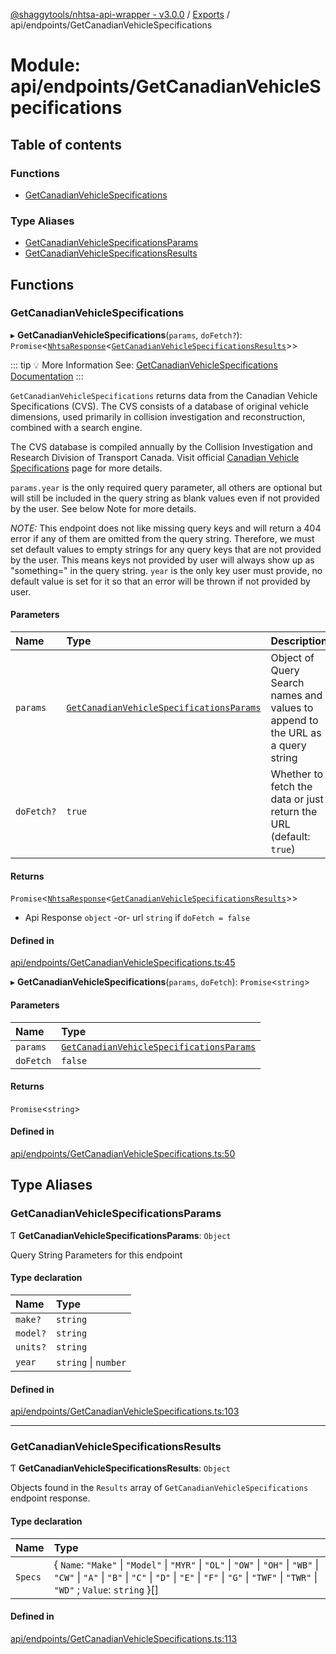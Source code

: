 [@shaggytools/nhtsa-api-wrapper - v3.0.0](../index.md) / [Exports](../modules.md) / api/endpoints/GetCanadianVehicleSpecifications

# Module: api/endpoints/GetCanadianVehicleSpecifications

## Table of contents

### Functions

- [GetCanadianVehicleSpecifications](api_endpoints_GetCanadianVehicleSpecifications.md#getcanadianvehiclespecifications)

### Type Aliases

- [GetCanadianVehicleSpecificationsParams](api_endpoints_GetCanadianVehicleSpecifications.md#getcanadianvehiclespecificationsparams)
- [GetCanadianVehicleSpecificationsResults](api_endpoints_GetCanadianVehicleSpecifications.md#getcanadianvehiclespecificationsresults)

## Functions

### GetCanadianVehicleSpecifications

▸ **GetCanadianVehicleSpecifications**(`params`, `doFetch?`): `Promise`<[`NhtsaResponse`](api_types.md#nhtsaresponse)<[`GetCanadianVehicleSpecificationsResults`](api_endpoints_GetCanadianVehicleSpecifications.md#getcanadianvehiclespecificationsresults)\>\>

::: tip :bulb: More Information
See: [GetCanadianVehicleSpecifications Documentation](/api/get-canadian-vehicle-specifications)
:::

`GetCanadianVehicleSpecifications` returns data from the Canadian Vehicle Specifications (CVS).
The CVS consists of a database of original vehicle dimensions, used primarily in
collision investigation and reconstruction, combined with a search engine.

The CVS database is compiled annually by the Collision Investigation and Research Division of
Transport Canada. Visit official
[Canadian Vehicle Specifications](http://www.carsp.ca/research/resources/safety-sources/canadian-vehicle-specifications/)
page for more details.

`params.year` is the only required query parameter, all others are optional but will still be
included in the query string as blank values even if not provided by the user.
See below Note for more details.

_NOTE:_ This endpoint does not like missing query keys and will return a 404 error if any of
them are omitted from the query string. Therefore, we must set default values to empty strings
for any query keys that are not provided by the user. This means keys not provided by user will
always show up as "something=" in the query string. `year` is the only key user must provide,
no default value is set for it so that an error will be thrown if not provided by user.

#### Parameters

| Name | Type | Description |
| :------ | :------ | :------ |
| `params` | [`GetCanadianVehicleSpecificationsParams`](api_endpoints_GetCanadianVehicleSpecifications.md#getcanadianvehiclespecificationsparams) | Object of Query Search names and values to append to the URL as a query string |
| `doFetch?` | ``true`` | Whether to fetch the data or just return the URL (default: `true`) |

#### Returns

`Promise`<[`NhtsaResponse`](api_types.md#nhtsaresponse)<[`GetCanadianVehicleSpecificationsResults`](api_endpoints_GetCanadianVehicleSpecifications.md#getcanadianvehiclespecificationsresults)\>\>

- Api
Response `object` -or- url `string` if `doFetch = false`

#### Defined in

[api/endpoints/GetCanadianVehicleSpecifications.ts:45](https://github.com/ShaggyTech/nhtsa-api-wrapper/blob/881ab5c/packages/lib/src/api/endpoints/GetCanadianVehicleSpecifications.ts#L45)

▸ **GetCanadianVehicleSpecifications**(`params`, `doFetch`): `Promise`<`string`\>

#### Parameters

| Name | Type |
| :------ | :------ |
| `params` | [`GetCanadianVehicleSpecificationsParams`](api_endpoints_GetCanadianVehicleSpecifications.md#getcanadianvehiclespecificationsparams) |
| `doFetch` | ``false`` |

#### Returns

`Promise`<`string`\>

#### Defined in

[api/endpoints/GetCanadianVehicleSpecifications.ts:50](https://github.com/ShaggyTech/nhtsa-api-wrapper/blob/881ab5c/packages/lib/src/api/endpoints/GetCanadianVehicleSpecifications.ts#L50)

## Type Aliases

### GetCanadianVehicleSpecificationsParams

Ƭ **GetCanadianVehicleSpecificationsParams**: `Object`

Query String Parameters for this endpoint

#### Type declaration

| Name | Type |
| :------ | :------ |
| `make?` | `string` |
| `model?` | `string` |
| `units?` | `string` |
| `year` | `string` \| `number` |

#### Defined in

[api/endpoints/GetCanadianVehicleSpecifications.ts:103](https://github.com/ShaggyTech/nhtsa-api-wrapper/blob/881ab5c/packages/lib/src/api/endpoints/GetCanadianVehicleSpecifications.ts#L103)

___

### GetCanadianVehicleSpecificationsResults

Ƭ **GetCanadianVehicleSpecificationsResults**: `Object`

Objects found in the `Results` array of `GetCanadianVehicleSpecifications` endpoint response.

#### Type declaration

| Name | Type |
| :------ | :------ |
| `Specs` | { `Name`: ``"Make"`` \| ``"Model"`` \| ``"MYR"`` \| ``"OL"`` \| ``"OW"`` \| ``"OH"`` \| ``"WB"`` \| ``"CW"`` \| ``"A"`` \| ``"B"`` \| ``"C"`` \| ``"D"`` \| ``"E"`` \| ``"F"`` \| ``"G"`` \| ``"TWF"`` \| ``"TWR"`` \| ``"WD"`` ; `Value`: `string`  }[] |

#### Defined in

[api/endpoints/GetCanadianVehicleSpecifications.ts:113](https://github.com/ShaggyTech/nhtsa-api-wrapper/blob/881ab5c/packages/lib/src/api/endpoints/GetCanadianVehicleSpecifications.ts#L113)
